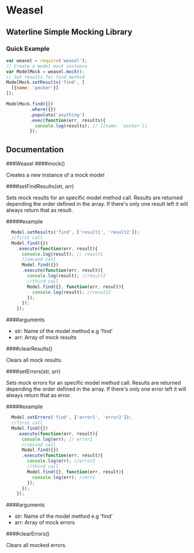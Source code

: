 # Weasel
## Waterline Simple Mocking Library

### Quick Example
```javascript
var weasel = require('weasel');
// Create a model mock instance
var ModelMock = weasel.mock();
// Set results for find method
ModelMock.setResults('find', [
  [{name: 'pecker'}]
]);

ModelMock.find({})
         .where({})
         .populate('anything')
         .exec(function(err, results){
           console.log(results); // [{name: 'pecker'}]
         });
```
## Documentation

###Weasel
####mock()

Creates a new instance of a mock model

####setFindResults(str, arr)

Sets mock results for an specific model method call. Results are returned depending the order defined in the array. If there's only one result left it will always return that as result.

#####example
```javascript
  Model.setResults('find', ['result1', 'result2']);
  //first call
  Model.find({})
    .execute(function(err, result){
      console.log(result); // result1
      //second call
      Model.find({})
      .execute(function(err, result){
        console.log(result); //result2
        //third call
        Model.find({}, function(err, result){
          console.log(result); //result2
        });
      });
    });
```

####arguments
  * str: Name of the model method e.g 'find'
  * arr: Array of mock results

####clearResults()

Clears all mock results.

####setErrors(str, arr)

Sets mock errors for an specific model method call. Results are returned depending the order defined in the array. If there's only one error left it will always return that as error.

#####example
```javascript
  Model.setErrors('find', ['error1', 'error2']);
  //first call
  Model.find({})
    .execute(function(err, result){
      console.log(err); // error1
      //second call
      Model.find({})
      .execute(function(err, result){
        console.log(err); //error2
        //third call
        Model.find({}, function(err, result){
          console.log(err); //err2
        });
      });
    });
```

####arguments
  * str: Name of the model method e.g 'find'
  * arr: Array of mock errors

####clearErrors()

Clears all mocked errors.
